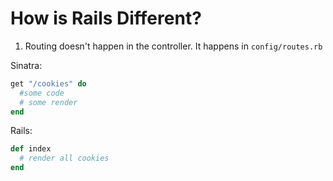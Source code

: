 # How is Rails Different?

1. Routing doesn't happen in the controller. It happens in `config/routes.rb`


Sinatra:
```ruby
get "/cookies" do
  #some code
  # some render
end
```


Rails:

```ruby
def index
  # render all cookies
end
```
